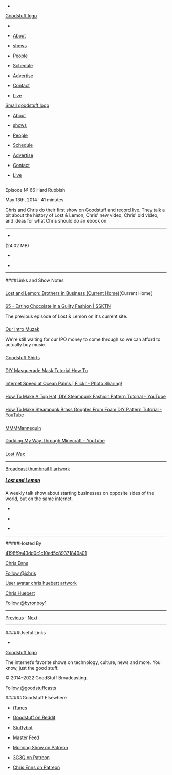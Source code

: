 

-
[Goodstuff logo](http://www.goodstuff.network/)[](/assets/goodstuff_logo-17c1fe6f378352de5d7345f76152130b.svg)

-


-  [About](/about)

-  [shows](/shows)

-  [People](/people)

-  [Schedule](/schedule)

-  [Advertise](/advertise)

-  [Contact](/contact)

-  [Live](/live)


[Small goodstuff logo](http://www.goodstuff.network/)[](/assets/small_goodstuff_logo-bf032e72b9ec41494f4d90905f1ad619.svg)


-  [About](/about)

-  [shows](/shows)

-  [People](/people)

-  [Schedule](/schedule)

-  [Advertise](/advertise)

-  [Contact](/contact)

-  [Live](/live)


##
Episode № 66
Hard Rubbish


May 13th, 2014
·
41
minutes


Chris and Chris do their first show on Goodstuff and record live. They talk a bit about the history of Lost & Lemon, Chris' new video, Chris' old video, and ideas for what Chris should do an ebook on.


------------------------------


-
[](https://podcasts-1.feedpress.co/10591/ll-66.mp3)(24.02 MB)

-
[](http://twitter.com/intent/tweet?text=Lost%20and%20Lemon%20%E2%84%96%2066%20on%20@goodstuff_fm%20-%20http://goodstuff.network/ll/66)

-
[](http://www.facebook.com/sharer/sharer.php?u=http://goodstuff.network/ll/66)


------------------------------


####Links and Show Notes

#####
[Lost and Lemon: Brothers in Business (Current Home)](http://www.ssktn.com/category/lal/)(Current Home)


#####
[65 – Eating Chocolate in a Guilty Fashion | SSKTN](http://www.ssktn.com/lal/65-eating-chocolate-in-a-guilty-fashion/)


The previous episode of Lost & Lemon on it's current site.


#####
[Our Intro Muzak](http://audiojungle.net/item/simple/503211?)


We're still waiting for our IPO money to come through so we can afford to actually buy music.


#####
[Goodstuff Shirts](https://plus.google.com/b/107432685427224836483/photos/107432685427224836483/albums/6008933620681230609)


#####
[DIY Masquerade Mask Tutorial How To](https://www.youtube.com/watch?v=JBkEbv8jQnY)


#####
[Internet Speed at Ocean Palms | Flickr - Photo Sharing!](https://www.flickr.com/photos/lemon/14122942932/)


#####
[How To Make A Top Hat, DIY Steampunk Fashion Pattern Tutorial - YouTube](https://www.youtube.com/watch?v=3WclYUYe6k4)


#####
[How To Make Steampunk Brass Goggles From Foam DIY Pattern Tutorial - YouTube](https://www.youtube.com/watch?v=4G8vDgr6c9A)


#####
[MMMMannequin](http://mmmmannequin.tumblr.com/)


#####
[Dadding My Way Through Minecraft - YouTube](https://www.youtube.com/user/ichrisplaysminecraft)


#####
[Lost Wax](http://www.lostwaxoz.com/)


------------------------------


[Broadcast thumbnail ll artwork](/ll)[](https://goodstuffs3.s3.amazonaws.com/uploads/broadcast/image/26/broadcast_thumbnail_ll_artwork.png)

##### [Lost and Lemon](/ll)


A weekly talk show about starting businesses on opposite sides of the world, but on the same internet.

-
[](https://itunes.apple.com/ca/podcast/lost-lemon-brothers-in-business/id467564174?mt=2)

-
[](http://feeds.goodstuff.network/ll)

-
[](mailto:chris@goodstuff.network?cc=sponsorship%40goodstuff.network&subject=%5BGoodStuff%20FM%5D%20Sponsorship%20Inquiry%20for%20Lost%20and%20Lemon)


------------------------------


#####Hosted By


[4198f9a43dd0c1c10ed5c89371849a01](/people/chris-enns)[](http://gravatar.com/avatar/4198f9a43dd0c1c10ed5c89371849a01.png?s=300&r=pg)

[Chris Enns](/people/chris-enns)


[Follow @ichris](https://twitter.com/ichris)


[User avatar chris huebert artwork](/people/chris-huebert)[](https://goodstuffs3.s3.amazonaws.com/uploads/user/avatar/41/user_avatar_chris-huebert_artwork.png)

[Chris Huebert](/people/chris-huebert)


[Follow @byronboy1](https://twitter.com/byronboy1)


------------------------------


[Previous](/ll/10)
·
[Next](/ll/67)


------------------------------


#####Useful Links

-
[](mailto:chris@goodstuff.network?subject=%5BGoodstuff%20FM%5D%20Feedback%20for%20Lost%20and%20Lemon)


[Goodstuff logo](http://www.goodstuff.network/)[](/assets/goodstuff_logo-17c1fe6f378352de5d7345f76152130b.svg)


The internet’s favorite shows on technology, culture, news and more. You know, just the good stuff.


© 2014–2022 GoodStuff Broadcasting.

[Follow @goodstuffcasts](https://twitter.com/goodstuffcasts)


######Goodstuff Elsewhere

-  [iTunes](https://itunes.apple.com/us/artist/goodstuff-fm/id843385597?mt=2)

-  [Goodstuff on Reddit](https://www.reddit.com/r/Goodstuff_fm/)

-  [Stuffybot](http://stuffybot.goodstuff.network)

-  [Master Feed](/master/feed)

-  [Morning Show on Patreon](https://www.patreon.com/morningshow)

-  [3G3Q on Patreon](https://www.patreon.com/3g3q)

-  [Chris Enns on Patreon](https://www.patreon.com/ichris)
